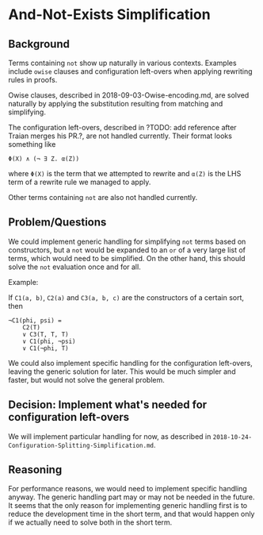 And-Not-Exists Simplification
======================

Background
----------

Terms containing `not` show up naturally in various contexts. Examples include
`owise` clauses and configuration left-overs when applying rewriting rules in
proofs.

Owise clauses, described in 2018-09-03-Owise-encoding.md,
are solved naturally by applying the substitution resulting from matching and
simplifying.

The configuration left-overs, described in
?TODO: add reference after Traian merges his PR.?, are not handled currently.
Their format looks something like
```
Φ(X) ∧ (¬ ∃ Z. α(Z))
```
where `Φ(X)` is the term that we attempted to rewrite and `α(Z)` is the
LHS term of a rewrite rule we managed to apply.

Other terms containing `not` are also not handled currently.

Problem/Questions
-----------------

We could implement generic handling for simplifying `not` terms based on
constructors, but a `not` would be expanded to an `or` of a very large list
of terms, which would need to be simplified. On the other hand, this should
solve the `not` evaluation once and for all.

Example:

If `C1(a, b)`, `C2(a)` and `C3(a, b, c)` are the constructors of a certain sort,
then
```
¬C1(phi, psi) =
    C2(T)
    ∨ C3(T, T, T)
    ∨ C1(phi, ¬psi)
    ∨ C1(¬phi, T)
```

We could also implement specific handling for the configuration left-overs,
leaving the generic solution for later. This would be much simpler and faster,
but would not solve the general problem.


Decision: Implement what's needed for configuration left-overs
--------------------------------------------------------------

We will implement particular handling for now, as described in
`2018-10-24-Configuration-Splitting-Simplification.md`.

Reasoning
---------

For performance reasons, we would need to implement specific handling anyway.
The generic handling part may or may not be needed in the future. It seems
that the only reason for implementing generic handling first is to reduce the
development time in the short term, and that would happen only if we actually
need to solve both in the short term.

